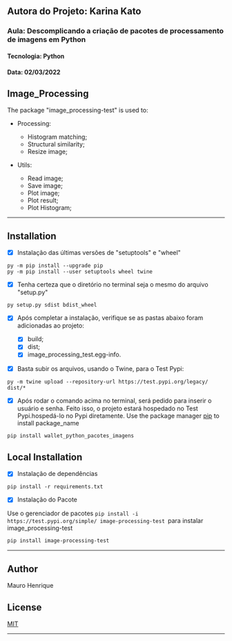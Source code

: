 
## Autora do Projeto: Karina Kato

### Aula: Descomplicando a criação de pacotes de processamento de imagens em Python

#### Tecnologia: Python

#### Data: 02/03/2022

## Image_Processing

The package "image_processing-test" is used to:

-   Processing:

    -   Histogram matching;
    -   Structural similarity;
    -   Resize image;

-   Utils:
    -   Read image;
    -   Save image;
    -   Plot image;
    -   Plot result;
    -   Plot Histogram;

---

## Installation

-   [x] Instalação das últimas versões de "setuptools" e "wheel"

```
py -m pip install --upgrade pip
py -m pip install --user setuptools wheel twine
```

-   [x] Tenha certeza que o diretório no terminal seja o mesmo do arquivo "setup.py"

```
py setup.py sdist bdist_wheel
```

-   [x] Após completar a instalação, verifique se as pastas abaixo foram adicionadas ao projeto:

    -   [x] build;
    -   [x] dist;
    -   [x] image_processing_test.egg-info.

-   [x] Basta subir os arquivos, usando o Twine, para o Test Pypi:

```
py -m twine upload --repository-url https://test.pypi.org/legacy/ dist/*
```

-   [x] Após rodar o comando acima no terminal, será pedido para inserir o usuário e senha. Feito isso, o projeto estará hospedado no Test Pypi.hospedá-lo no Pypi diretamente.
        Use the package manager [pip](https://pip.pypa.io/en/stable/) to install package_name

```bash
pip install wallet_python_pacotes_imagens
```

## Local Installation

-   [x] Instalação de dependências

```
pip install -r requirements.txt
```

-   [x] Instalação do Pacote

Use o gerenciador de pacotes `pip install -i https://test.pypi.org/simple/ image-processing-test `para instalar image_processing-test

```bash
pip install image-processing-test
```

---

## Author

Mauro Henrique

## License

[MIT](https://choosealicense.com/licenses/mit/)

---


